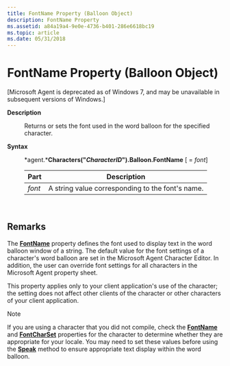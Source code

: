 ```yaml
---
title: FontName Property (Balloon Object)
description: FontName Property
ms.assetid: a84a19a4-9e0e-4736-b401-286e6618bc19
ms.topic: article
ms.date: 05/31/2018
---
```


# FontName Property (Balloon Object)

\[Microsoft Agent is deprecated as of Windows 7, and may be unavailable in subsequent versions of Windows.\]

<dl> <dt>

<span id="Description"></span><span id="description"></span><span id="DESCRIPTION"></span>**Description**
</dt> <dd>

Returns or sets the font used in the word balloon for the specified character.

</dd> <dt>

<span id="Syntax"></span><span id="syntax"></span><span id="SYNTAX"></span>**Syntax**
</dt> <dd>

*agent.***Characters("***CharacterID***").Balloon.FontName** \[ = *font*\]



| Part   | Description                                      |
|--------|--------------------------------------------------|
| *font* | A string value corresponding to the font's name. |



 

</dd> </dl>

## Remarks

The [**FontName**](fontname-property.md) property defines the font used to display text in the word balloon window of a string. The default value for the font settings of a character's word balloon are set in the Microsoft Agent Character Editor. In addition, the user can override font settings for all characters in the Microsoft Agent property sheet.

This property applies only to your client application's use of the character; the setting does not affect other clients of the character or other characters of your client application.

> [!Note]  
> If you are using a character that you did not compile, check the [**FontName**](fontname-property.md) and [**FontCharSet**](fontcharset-property.md) properties for the character to determine whether they are appropriate for your locale. You may need to set these values before using the [**Speak**](speak-method.md) method to ensure appropriate text display within the word balloon.

 

 

 




